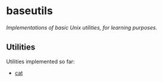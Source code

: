 # baseutils
###### Implementations of basic Unix utilities, for learning purposes.

## Utilities

Utilities implemented so far:

* [cat](cat)
